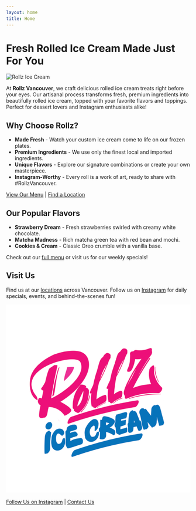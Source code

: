 ```yaml
---
layout: home
title: Home
---
```


# Fresh Rolled Ice Cream Made Just For You

![Rollz Ice Cream](/assets/images/hero-icecream.jpg)

At **Rollz Vancouver**, we craft delicious rolled ice cream treats right before your eyes. Our artisanal process transforms fresh, premium ingredients into beautifully rolled ice cream, topped with your favorite flavors and toppings. Perfect for dessert lovers and Instagram enthusiasts alike!

## Why Choose Rollz?

- **Made Fresh** - Watch your custom ice cream come to life on our frozen plates.
- **Premium Ingredients** - We use only the finest local and imported ingredients.
- **Unique Flavors** - Explore our signature combinations or create your own masterpiece.
- **Instagram-Worthy** - Every roll is a work of art, ready to share with #RollzVancouver.

[View Our Menu](/qr/menu) | [Find a Location](/locations)

## Our Popular Flavors

- **Strawberry Dream** - Fresh strawberries swirled with creamy white chocolate.
- **Matcha Madness** - Rich matcha green tea with red bean and mochi.
- **Cookies & Cream** - Classic Oreo crumble with a vanilla base.

Check out our [full menu](/qr/menu) or visit us for our weekly specials!

## Visit Us

Find us at our [locations](/locations) across Vancouver. Follow us on [Instagram](https://www.instagram.com/rollzicecreams/) for daily specials, events, and behind-the-scenes fun!

![Store Front](/assets/images/store-front.png)

[Follow Us on Instagram](https://www.instagram.com/rollzicecreams/) | [Contact Us](/contact)